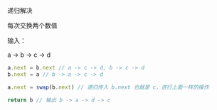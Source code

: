 递归解决

每次交换两个数值

输入：

a -> b -> c -> d

```js
a.next = b.next // a -> c -> d, b -> c -> d
b.next = a // b -> a -> c -> d

a.next = swap(b.next) // 递归传入 b.next 也就是 c，进行上面一样的操作

return b // 输出 b -> a -> d -> c
```
